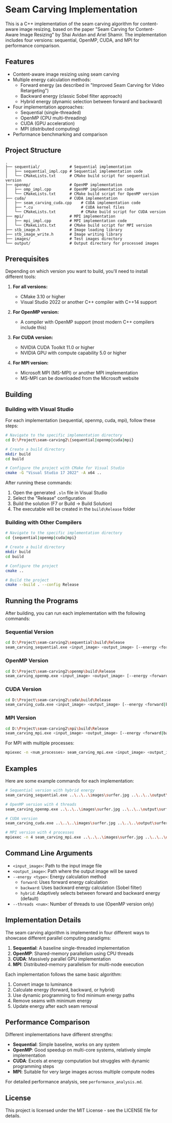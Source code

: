 # Seam Carving Implementation

This is a C++ implementation of the seam carving algorithm for content-aware image resizing, based on the paper "Seam Carving for Content-Aware Image Resizing" by Shai Avidan and Ariel Shamir. The implementation includes four versions: sequential, OpenMP, CUDA, and MPI for performance comparison.

## Features

- Content-aware image resizing using seam carving
- Multiple energy calculation methods:
  - Forward energy (as described in "Improved Seam Carving for Video Retargeting")
  - Backward energy (classic Sobel filter approach)
  - Hybrid energy (dynamic selection between forward and backward)
- Four implementation approaches:
  - Sequential (single-threaded)
  - OpenMP (CPU multi-threading)
  - CUDA (GPU acceleration)
  - MPI (distributed computing)
- Performance benchmarking and comparison

## Project Structure

```
.
├── sequential/             # Sequential implementation
│   ├── sequential_impl.cpp # Sequential implementation code
│   └── CMakeLists.txt      # CMake build script for sequential version
├── openmp/                 # OpenMP implementation
│   ├── omp_impl.cpp        # OpenMP implementation code
│   └── CMakeLists.txt      # CMake build script for OpenMP version
├── cuda/                   # CUDA implementation
│   ├── seam_carving_cuda.cpp    # CUDA implementation code
│   ├── *.cu                     # CUDA kernel files
│   └── CMakeLists.txt           # CMake build script for CUDA version
├── mpi/                    # MPI implementation
│   ├── mpi_impl.cpp        # MPI implementation code
│   └── CMakeLists.txt      # CMake build script for MPI version
├── stb_image.h             # Image loading library
├── stb_image_write.h       # Image writing library
├── images/                 # Test images directory
└── output/                 # Output directory for processed images
```

## Prerequisites

Depending on which version you want to build, you'll need to install different tools:

1. **For all versions:**
   - CMake 3.10 or higher
   - Visual Studio 2022 or another C++ compiler with C++14 support

2. **For OpenMP version:**
   - A compiler with OpenMP support (most modern C++ compilers include this)

3. **For CUDA version:**
   - NVIDIA CUDA Toolkit 11.0 or higher
   - NVIDIA GPU with compute capability 5.0 or higher

4. **For MPI version:**
   - Microsoft MPI (MS-MPI) or another MPI implementation
   - MS-MPI can be downloaded from the Microsoft website

## Building

### Building with Visual Studio

For each implementation (sequential, openmp, cuda, mpi), follow these steps:

```bash
# Navigate to the specific implementation directory
cd D:\Project\seam-carving2\{sequential|openmp|cuda|mpi}

# Create a build directory
mkdir build
cd build

# Configure the project with CMake for Visual Studio
cmake -G "Visual Studio 17 2022" -A x64 ..
```

After running these commands:
1. Open the generated `.sln` file in Visual Studio
2. Select the "Release" configuration
3. Build the solution (F7 or Build → Build Solution)
4. The executable will be created in the `build\Release` folder

### Building with Other Compilers

```bash
# Navigate to the specific implementation directory
cd {sequential|openmp|cuda|mpi}

# Create a build directory
mkdir build
cd build

# Configure the project
cmake ..

# Build the project
cmake --build . --config Release
```

## Running the Programs

After building, you can run each implementation with the following commands:

### Sequential Version

```bash
cd D:\Project\seam-carving2\sequential\build\Release
seam_carving_sequential.exe <input_image> <output_image> [--energy <forward|backward|hybrid>]
```

### OpenMP Version

```bash
cd D:\Project\seam-carving2\openmp\build\Release
seam_carving_openmp.exe <input_image> <output_image> [--energy <forward|backward|hybrid>] [--threads <num_threads>]
```

### CUDA Version

```bash
cd D:\Project\seam-carving2\cuda\build\Release
seam_carving_cuda.exe <input_image> <output_image> [--energy <forward|backward|hybrid>]
```

### MPI Version

```bash
cd D:\Project\seam-carving2\mpi\build\Release
seam_carving_mpi.exe <input_image> <output_image> [--energy <forward|backward|hybrid>]
```

For MPI with multiple processes:

```bash
mpiexec -n <num_processes> seam_carving_mpi.exe <input_image> <output_image> [--energy <forward|backward|hybrid>]
```

## Examples

Here are some example commands for each implementation:

```bash
# Sequential version with hybrid energy
seam_carving_sequential.exe ..\..\..\images\surfer.jpg ..\..\..\output\surfer_sequential.jpg --energy hybrid

# OpenMP version with 4 threads
seam_carving_openmp.exe ..\..\..\images\surfer.jpg ..\..\..\output\surfer_omp.jpg --energy hybrid --threads 4

# CUDA version
seam_carving_cuda.exe ..\..\..\images\surfer.jpg ..\..\..\output\surfer_cuda.jpg --energy hybrid

# MPI version with 4 processes
mpiexec -n 4 seam_carving_mpi.exe ..\..\..\images\surfer.jpg ..\..\..\output\surfer_mpi.jpg --energy hybrid
```

## Command Line Arguments

- `<input_image>`: Path to the input image file
- `<output_image>`: Path where the output image will be saved
- `--energy <type>`: Energy calculation method
  - `forward`: Uses forward energy calculation
  - `backward`: Uses backward energy calculation (Sobel filter)
  - `hybrid`: Adaptively selects between forward and backward energy (default)
- `--threads <num>`: Number of threads to use (OpenMP version only)

## Implementation Details

The seam carving algorithm is implemented in four different ways to showcase different parallel computing paradigms:

1. **Sequential**: A baseline single-threaded implementation
2. **OpenMP**: Shared-memory parallelism using CPU threads
3. **CUDA**: Massively parallel GPU implementation
4. **MPI**: Distributed-memory parallelism for multi-node execution

Each implementation follows the same basic algorithm:
1. Convert image to luminance
2. Calculate energy (forward, backward, or hybrid)
3. Use dynamic programming to find minimum energy paths
4. Remove seams with minimum energy
5. Update energy after each seam removal

## Performance Comparison

Different implementations have different strengths:

- **Sequential**: Simple baseline, works on any system
- **OpenMP**: Good speedup on multi-core systems, relatively simple implementation
- **CUDA**: Excels at energy computation but struggles with dynamic programming steps
- **MPI**: Suitable for very large images across multiple compute nodes

For detailed performance analysis, see `performance_analysis.md`.

## License

This project is licensed under the MIT License - see the LICENSE file for details.
